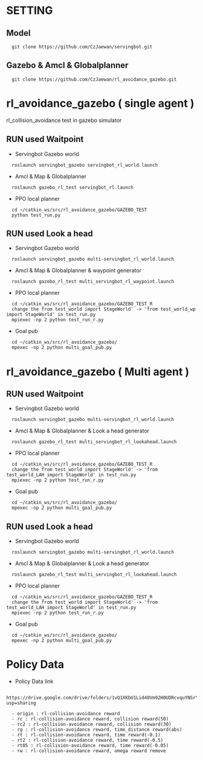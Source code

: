 
# SETTING
## Model
```
  git clone https://github.com/CzJaewan/servingbot.git
```
## Gazebo & Amcl & Globalplanner
```
  git clone https://github.com/CzJaewan/rl_avoidance_gazebo.git
```

# rl_avoidance_gazebo ( single agent )
rl_collision_avoidance test in gazebo simulator 

## RUN used Waitpoint 
- Servingbot Gazebo world
```
  roslaunch servingbot_gazebo servingbot_rl_world.launch
``` 
- Amcl & Map & Globalplanner
```
  roslaunch gazebo_rl_test servingbot_rl.launch 
```
- PPO local planner
```
  cd ~/catkin_ws/src/rl_avoidance_gazebo/GAZEBO_TEST
  python test_run.py
```

## RUN used Look a head
- Servingbot Gazebo world
```
  roslaunch servingbot_gazebo multi-servingbot_rl_world.launch
``` 
- Amcl & Map & Globalplanner & waypoint generator
```
  roslaunch gazebo_rl_test multi_servingbot_rl_waypoint.launch 
```
- PPO local planner
```
  cd ~/catkin_ws/src/rl_avoidance_gazebo/GAZEBO_TEST_R
  change the from test_world import StageWorld' -> 'from test_world_wp import StageWorld' in test_run.py 
  mpiexec -np 2 python test_run_r.py
```
- Goal pub
```
  cd ~/catkin_ws/src/rl_avoidance_gazebo/
  mpexec -np 2 python multi_goal_pub.py
```

# rl_avoidance_gazebo ( Multi agent )

## RUN used Waitpoint 
- Servingbot Gazebo world
```
  roslaunch servingbot_gazebo multi-servingbot_rl_world.launch
``` 
- Amcl & Map & Globalplanner & Look a head generator
```
  roslaunch gazebo_rl_test multi_servingbot_rl_lookahead.launch 
```
- PPO local planner
```
  cd ~/catkin_ws/src/rl_avoidance_gazebo/GAZEBO_TEST_R
  change the from test_world import StageWorld' -> 'from test_world_LAH import StageWorld' in test_run.py 
  mpiexec -np 2 python test_run_r.py
```
- Goal pub
```
  cd ~/catkin_ws/src/rl_avoidance_gazebo/
  mpexec -np 2 python multi_goal_pub.py
```

## RUN used Look a head
- Servingbot Gazebo world
```
  roslaunch servingbot_gazebo multi-servingbot_rl_world.launch
``` 
- Amcl & Map & Globalplanner & Look a head generator
```
  roslaunch gazebo_rl_test multi_servingbot_rl_lookahead.launch 
```
- PPO local planner
```
  cd ~/catkin_ws/src/rl_avoidance_gazebo/GAZEBO_TEST_R
  change the from test_world import StageWorld' -> 'from test_world_LAH import StageWorld' in test_run.py 
  mpiexec -np 2 python test_run_r.py
```
- Goal pub
```
  cd ~/catkin_ws/src/rl_avoidance_gazebo/
  mpexec -np 2 python multi_goal_pub.py

```


# Policy Data
- Policy Data link
```
  https://drive.google.com/drive/folders/1vQ1XKbU1Lid40Vm92H0UDRcvquYNSrYi?usp=sharing

  - origin : rl-collision-avoidance reward
  - rc : rl-collision-avoidance reward, collision reward(50)
  - rc2 : rl-collision-avoidance reward, collision reward(30)
  - rg : rl-collision-avoidance reward, time_distance reward(abs)
  - rt : rl-collision-avoidance reward, time reward(-0.1)
  - rt2 : rl-collision-avoidance reward, time reward(-0.5)
  - rt05 : rl-collision-avoidance reward, time reward(-0.05)
  - rw : rl-collision-avoidance reward, omega reward remove
```  
  
